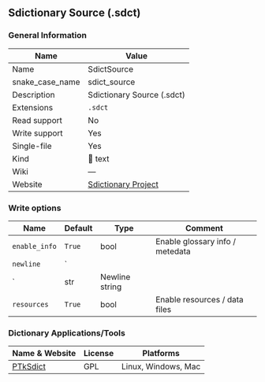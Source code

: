 
## Sdictionary Source (.sdct) ##

### General Information ###
Name | Value
---- | -------
Name | SdictSource
snake_case_name | sdict_source
Description | Sdictionary Source (.sdct)
Extensions | `.sdct`
Read support | No
Write support | Yes
Single-file | Yes
Kind | 📝 text
Wiki | ―
Website | [Sdictionary Project](http://swaj.net/sdict/)



### Write options ###
Name | Default | Type | Comment
---- | ------- | ---- | -------
`enable_info` | `True` | bool | Enable glossary info / metedata
`newline` | `
` | str | Newline string
`resources` | `True` | bool | Enable resources / data files



### Dictionary Applications/Tools ###
Name & Website | License | Platforms
-------------- | ------- | ---------
[PTkSdict](http://swaj.net/sdict/create-dicts.html) | GPL | Linux, Windows, Mac

